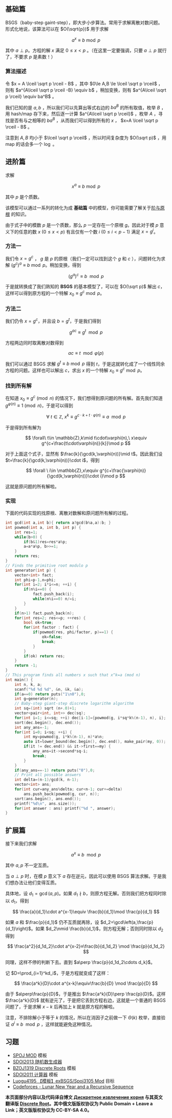 ## 基础篇

BSGS（baby-step gaint-step），即大步小步算法。常用于求解离散对数问题。形式化地说，该算法可以在 $O(\sqrt{p})$ 用于求解

$$
a^x \equiv b \bmod p
$$

其中 $a\perp p$。方程的解 $x$ 满足 $0 \le x < p$ 。（在这里一定要强调，只要 $a\perp p$ 就行了，不要求 $p$ 是素数！）

### 算法描述

令 $x = A \lceil \sqrt p \rceil - B$ ，其中 $0\le A,B \le \lceil \sqrt p \rceil$ ，则有 $a^{A\lceil \sqrt p \rceil -B} \equiv b$ ，稍加变换，则有 $a^{A\lceil \sqrt p \rceil} \equiv ba^B$ 。

我们已知的是 $a,b$ ，所以我们可以先算出等式右边的 $ba^B$ 的所有取值，枚举 $B$ ，用 hash/map 存下来，然后逐一计算 $a^{A\lceil \sqrt p \rceil}$ ，枚举 $A$ ，寻找是否有与之相等的 $ba^B$ ，从而我们可以得到所有的 $x$ ， $x=A \lceil \sqrt p \rceil - B$ 。

注意到 $A,B$ 均小于 $\lceil \sqrt p \rceil$ ，所以时间复杂度为 $O(\sqrt p)$ ，用 map 的话会多一个 $\log$ 。

## 进阶篇

求解

$$
x^a \equiv b \bmod p
$$

其中 $p$ 是个质数。

该模型可以通过一系列的转化为成 **基础篇** 中的模型，你可能需要了解关于[阶与原根](/math/primitive-root/) 的知识。

由于式子中的模数 $p$ 是一个质数，那么 $p$ 一定存在一个原根 $g$。因此对于模 $p$ 意义下的任意的数 $x\ (0\le x<p)$ 有且仅有一个数 $i\ (0\le i<p-1)$ 满足 $x = g^i$。

### 方法一

我们令 $x=g^c$ ， $g$ 是 $p$ 的原根（我们一定可以找到这个 $g$ 和 $c$ ），问题转化为求解 $(g^c)^a \equiv b \bmod p$。稍加变换，得到

$$
(g^a)^c \equiv b \mod p
$$

于是就转换成了我们熟知的 **BSGS** 的基本模型了，可以在 $O(\sqrt p)$ 解出 $c$，这样可以得到原方程的一个特解 $x_0\equiv g^c\bmod p$。

### 方法二

我们仍令 $x=g^c$，并且设 $b=g^t$，于是我们得到

$$
g^{ac}\equiv g^t\mod p
$$

方程两边同时取离散对数得到

$$
ac\equiv t\mod \varphi(p)
$$

我们可以通过 BSGS 求解 $g^t\equiv b\bmod p$ 得到 $t$，于是这就转化成了一个线性同余方程的问题。这样也可以解出 $c$，求出 $x$ 的一个特解 $x_0\equiv g^c\bmod p$。

### 找到所有解

在知道 $x_0\equiv g^{c}\pmod n$ 的情况下，我们想得到原问题的所有解。首先我们知道 $g^{\varphi(n)}\equiv 1\pmod n$，于是可以得到

$$
\forall\ t \in \mathbb{Z},\ x^k \equiv g^{ c \cdot k + t\cdot\varphi(n)}\equiv a \mod p
$$

于是得到所有解为

$$
\forall\ t\in \mathbb{Z},k\mid t\cdot\varphi(n),\ x\equiv g^{c+\frac{t\cdot\varphi(n)}{k}}\mod p
$$

对于上面这个式子，显然有 $\frac{k}{\gcd(k,\varphi(n))}\mid t$。因此我们设 $t=\frac{k}{\gcd(k,\varphi(n))}\cdot i$，得到

$$
\forall \ i\in \mathbb{Z},x\equiv g^{c+\frac{\varphi(n)}{\gcd(k,\varphi(n))}\cdot i}\mod p
$$

这就是原问题的所有解啦。

### 实现

下面的代码实现的找原根、离散对数解和原问题所有解的过程。

```cpp
int gcd(int a,int b){ return a?gcd(b%a,a):b; }
int powmod(int a, int b, int p) {
    int res=1;
    while(b>0) {
        if(b&1)res=res*a%p;
        a=a*a%p, b>>=1;
    }
    return res;
}
// Finds the primitive root modulo p
int generator(int p) {
    vector<int> fact;
    int phi=p-1,n=phi;
    for(int i=2; i*i<=n; ++i) {
        if(n%i==0) {
            fact.push_back(i);
            while(n%i==0) n/=i;
        }
    }
    if(n>1) fact.push_back(n);
    for(int res=2; res<=p; ++res) {
        bool ok=true;
        for(int factor : fact) {
            if(powmod(res, phi/factor, p)==1) {
                ok=false;
                break;
            }
        }
        if(ok) return res;
    }
    return -1;
}
// This program finds all numbers x such that x^k=a (mod n)
int main() {
    int n, k, a;
    scanf("%d %d %d", &n, &k, &a);
    if(a==0) return puts("1\n0"),0;
    int g=generator(n);
    // Baby-step giant-step discrete logarithm algorithm
    int sq=(int) sqrt (n+.0)+1;
    vector<pair<int, int>> dec(sq);
    for(int i=1; i<=sq; ++i) dec[i-1]={powmod(g, i*sq*k%(n-1), n), i};
    sort(dec.begin(), dec.end());
    int any_ans=-1;
    for(int i=0; i<sq; ++i) {
        int my=powmod(g, i*k%(n-1), n)*a%n;
        auto it=lower_bound(dec.begin(), dec.end(), make_pair(my, 0));
        if(it != dec.end() && it->first==my) {
            any_ans=it->second*sq-i;
            break;
        }
    }
    if(any_ans==-1) return puts("0"),0;
    // Print all possible answers
    int delta=(n-1)/gcd(k, n-1);
    vector<int> ans;
    for(int cur=any_ans%delta; cur<n-1; cur+=delta)
        ans.push_back(powmod(g, cur, n));
    sort(ans.begin(), ans.end());
    printf("%d\n", ans.size());
    for(int answer : ans) printf("%d ", answer);
}
```

## 扩展篇

接下来我们求解

$$
a^x\equiv b\mod p
$$

其中 $a,p$ 不一定互质。

当 $a\perp p$ 时，在模 $p$ 意义下 $a$ 存在逆元，因此可以使用 BSGS 算法求解。于是我们想办法让他们变得互质。

具体地，设 $d_1=\gcd(a,p)$。如果 $d_1\nmid b$，则原方程无解。否则我们把方程同时除以 $d_1$，得到

$$
\frac{a}{d_1}\cdot a^{x-1}\equiv \frac{b}{d_1}\mod \frac{p}{d_1}
$$

如果 $a$ 和 $\frac{p}{d_1}$ 仍不互质就再除，设 $d_2=\gcd\left(a,\frac{p}{d_1}\right)$。如果 $d_2\nmid \frac{b}{d_1}$，则方程无解；否则同时除以 $d_2$ 得到

$$
\frac{a^2}{d_1d_2}\cdot a^{x-2}≡\frac{b}{d_1d_2} \mod \frac{p}{d_1d_2}
$$

同理，这样不停的判断下去。直到 $a\perp \frac{p}{d_1d_2\cdots d_k}$。

记 $D=\prod_{i=1}^kd_i$，于是方程就变成了这样：

$$
\frac{a^k}{D}\cdot a^{x-k}\equiv\frac{b}{D} \mod \frac{p}{D}
$$

由于 $a\perp\frac{p}{D}$，于是推出 $\frac{a^k}{D}\perp \frac{p}{D}$。这样 $\frac{a^k}{D}$ 就有逆元了，于是把它丢到方程右边，这就是一个普通的 BSGS 问题了，于是求解 $x-k$ 后再加上 $k$ 就是原方程的解啦。

注意，不排除解小于等于 $k$ 的情况，所以在消因子之前做一下 $\Theta(k)$ 枚举，直接验证 $a^i\equiv b \mod p$ ，这样就能避免这种情况。

## 习题

- [SPOJ MOD](https://www.spoj.com/problems/MOD/) 模板
- [SDOI2013 随机数生成器](http://www.lydsy.com/JudgeOnline/problem.php?id=3122)
- [BZOJ1319 Discrete Roots](http://www.lydsy.com/JudgeOnline/problem.php?id=1319) 模板
- [SDOI2011 计算器](https://www.luogu.org/problemnew/show/P2485) 模板
- [Luogu4195 【模板】exBSGS/Spoj3105 Mod](https://www.luogu.org/problemnew/show/P4195) 目标
- [Codeforces - Lunar New Year and a Recursive Sequence](https://codeforces.com/contest/1106/problem/F)

**本页面部分内容以及代码译自博文 [Дискретное извлечение корня](http://e-maxx.ru/algo/discrete_root) 与其英文翻译版 [Discrete Root](https://cp-algorithms.com/algebra/discrete-root.html)。其中俄文版版权协议为 Public Domain + Leave a Link；英文版版权协议为 CC-BY-SA 4.0。**
